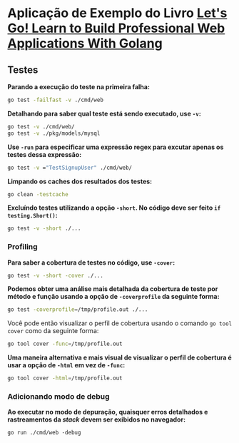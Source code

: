# Aplicação de Exemplo do Livro [Let's Go! Learn to Build Professional Web Applications With Golang](https://lets-go.alexedwards.net/)

## Testes

**Parando a execução do teste na primeira falha:**

```bash
go test -failfast -v ./cmd/web
```

**Detalhando para saber qual teste está sendo executado, use `-v`:**

```bash
go test -v ./cmd/web/
go test -v ./pkg/models/mysql
```

**Use `-run` para especificar uma expressão regex para excutar apenas os testes dessa expressão:**

```bash
go test -v ="TestSignupUser" ./cmd/web/
```

**Limpando os caches dos resultados dos testes:**

```bash
go clean -testcache
```

**Excluíndo testes utilizando a opção `-short`. No código deve ser feito `if testing.Short()`:**

```bash
go test -v -short ./...
```

### Profiling

**Para saber a cobertura de testes no código, use `-cover`:**

```bash
go test -v -short -cover ./...
```

**Podemos obter uma análise mais detalhada da cobertura de teste por método e função usando a opção de `-coverprofile` da seguinte forma:**

```bash
go test -coverprofile=/tmp/profile.out ./...
```

Você pode então visualizar o perfil de cobertura usando o comando `go tool cover` como da seguinte forma:


```bash
go tool cover -func=/tmp/profile.out
```

**Uma maneira alternativa e mais visual de visualizar o perfil de cobertura é usar a opção de `-html` em vez de `-func`:**

```bash
go tool cover -html=/tmp/profile.out
```

### Adicionando modo de debug

**Ao executar no modo de depuração, quaisquer erros detalhados e rastreamentos da *stack* devem ser exibidos no navegador:**

```
go run ./cmd/web -debug
```
